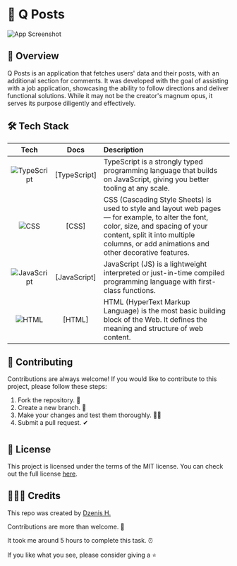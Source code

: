 # 💬 Q Posts

![App Screenshot](https://drive.google.com/uc?export=view&id=1z7FIMrdLptjroq1_-DoT6f5V2L9hCau3)

## 👀 Overview

Q Posts is an application that fetches users' data and their posts, with an additional section for comments. It was developed with the goal of assisting with a job application, showcasing the ability to follow directions and deliver functional solutions. While it may not be the creator's magnum opus, it serves its purpose diligently and effectively.

## 🛠️ Tech Stack

| Tech | Docs | Description |
| :---: | :---: | :--- |
| ![TypeScript](https://img.shields.io/badge/-TypeScript-blue) | [TypeScript] | TypeScript is a strongly typed programming language that builds on JavaScript, giving you better tooling at any scale. |
| ![CSS](https://img.shields.io/badge/-CSS-blue) | [CSS] | CSS (Cascading Style Sheets) is used to style and layout web pages — for example, to alter the font, color, size, and spacing of your content, split it into multiple columns, or add animations and other decorative features. |
| ![JavaScript](https://img.shields.io/badge/-JavaScript-blue) | [JavaScript] | JavaScript (JS) is a lightweight interpreted or just-in-time compiled programming language with first-class functions. |
| ![HTML](https://img.shields.io/badge/-HTML-blue) | [HTML] | HTML (HyperText Markup Language) is the most basic building block of the Web. It defines the meaning and structure of web content. |

## 📝 Contributing

Contributions are always welcome! If you would like to contribute to this project, please follow these steps:
1. Fork the repository. 🍴
2. Create a new branch. 🌵
3. Make your changes and test them thoroughly. 👨‍💻
4. Submit a pull request. ✔

#

## 📑 License

This project is licensed under the terms of the MIT license. You can check out the full license [here](https://docs.google.com/document/d/11WK7tVoTFRMcWCuGZQCRWxEsDUEJ_6ArtfV-NjWcBCU/edit?usp=sharing).

## 👨🏻‍💻 Credits

This repo was created by [Dzenis H.](https://dzenis.tech)

Contributions are more than welcome. 🫡
 
It took me around 5 hours to complete this task.  ⏰
 
If you like what you see, please consider giving a ⭐️
